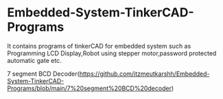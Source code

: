 # Embedded-System-TinkerCAD-Programs
It contains programs of tinkerCAD for embedded system such as Programming LCD Display,Robot using stepper motor,password protected automatic gate etc. 

7 segment BCD Decoder(https://github.com/itzmeutkarshh/Embedded-System-TinkerCAD-Programs/blob/main/7%20segment%20BCD%20decoder)
